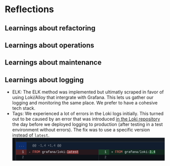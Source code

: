 # Reflections

## Learnings about refactoring

## Learnings about operations

## Learnings about maintenance

## Learnings about logging
- ELK: The ELK method was implemented but ultimatly scraped in favor of using Loki/Alloy that intergrate with Grafana. This lets us gather our logging and monitoring the same place. We prefer to have a cohesive tech stack.
- Tags: We experienced a lot of errors in the Loki logs initially. This turned out to be caused by an error that was introduced [in the Loki repository](https://github.com/grafana/loki/issues/17371#issuecomment-2842588408) the day before we deployed logging to production (after testing in a test environment without errors). The fix was to use a specific version instead of `latest`. 
![Loki](../images/loki_version_fix.png)


